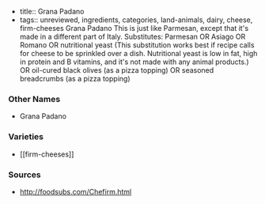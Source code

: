 - title:: Grana Padano
- tags:: unreviewed, ingredients, categories, land-animals, dairy, cheese, firm-cheeses
Grana Padano This is just like Parmesan, except that it's made in a different part of Italy. Substitutes: Parmesan OR Asiago OR Romano OR nutritional yeast (This substitution works best if recipe calls for cheese to be sprinkled over a dish. Nutritional yeast is low in fat, high in protein and B vitamins, and it's not made with any animal products.) OR oil-cured black olives (as a pizza topping) OR seasoned breadcrumbs (as a pizza topping)

### Other Names

* Grana Padano

### Varieties

* [[firm-cheeses]]

### Sources
* http://foodsubs.com/Chefirm.html
